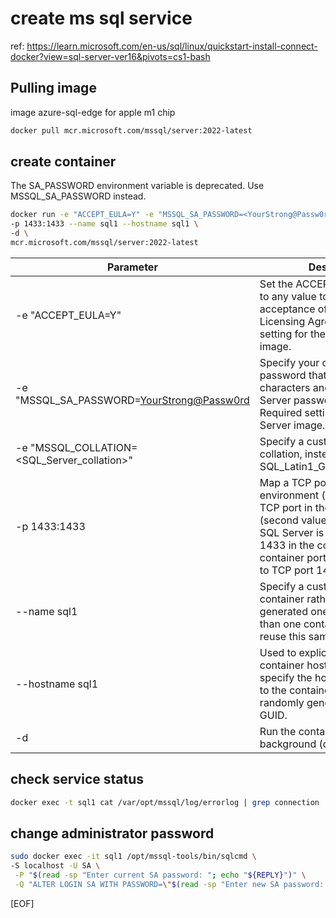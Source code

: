# create ms sql service

ref: https://learn.microsoft.com/en-us/sql/linux/quickstart-install-connect-docker?view=sql-server-ver16&pivots=cs1-bash

## Pulling image

image azure-sql-edge for apple m1 chip

```bash 
docker pull mcr.microsoft.com/mssql/server:2022-latest
```

## create container

The SA_PASSWORD environment variable is deprecated. Use MSSQL_SA_PASSWORD instead.

```bash
docker run -e "ACCEPT_EULA=Y" -e "MSSQL_SA_PASSWORD=<YourStrong@Passw0rd>" \
-p 1433:1433 --name sql1 --hostname sql1 \
-d \
mcr.microsoft.com/mssql/server:2022-latest
```

| Parameter                                   | Description                                                                                                                                                                                                                                       |
| ------------------------------------------- | ------------------------------------------------------------------------------------------------------------------------------------------------------------------------------------------------------------------------------------------------- |
| -e "ACCEPT_EULA=Y"                          | Set the ACCEPT_EULA variable to any value to confirm your acceptance of the End-User Licensing Agreement. Required setting for the SQL Server image.                                                                                              |
| -e "MSSQL_SA_PASSWORD=<YourStrong@Passw0rd> | Specify your own strong password that is at least eight characters and meets the SQL Server password requirements. Required setting for the SQL Server image.                                                                                     |
| -e "MSSQL_COLLATION=<SQL_Server_collation>" | Specify a custom SQL Server collation, instead of the default SQL_Latin1_General_CP1_CI_AS.                                                                                                                                                       |
| -p 1433:1433                                | Map a TCP port on the host environment (first value) with a TCP port in the container (second value). In this example, SQL Server is listening on TCP 1433 in the container and this container port is then exposed to TCP port 1433 on the host. |
| --name sql1                                 | Specify a custom name for the container rather than a randomly generated one. If you run more than one container, you can't reuse this same name.                                                                                                 |
| --hostname sql1                             | Used to explicitly set the container hostname. If you don't specify the hostname, it defaults to the container ID, which is a randomly generated system GUID.                                                                                     |
| -d                                          | Run the container in the background (daemon).                                                                                                                                                                                                     |

## check service status

```bash
docker exec -t sql1 cat /var/opt/mssql/log/errorlog | grep connection
```

## change administrator password

```bash
sudo docker exec -it sql1 /opt/mssql-tools/bin/sqlcmd \
-S localhost -U SA \
 -P "$(read -sp "Enter current SA password: "; echo "${REPLY}")" \
 -Q "ALTER LOGIN SA WITH PASSWORD=\"$(read -sp "Enter new SA password: "; echo "${REPLY}")\""
 ```

 [EOF]
 